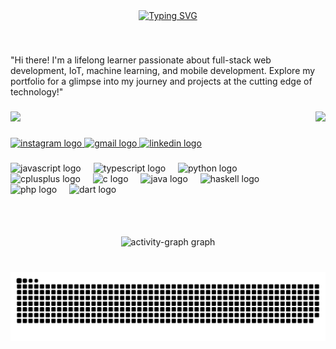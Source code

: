 <div align="center">
  <a href="https://git.io/typing-svg"><img src="https://readme-typing-svg.herokuapp.com?font=Satisfy&size=50&pause=1000&color=000000&background=FFFFFF&center=true&vCenter=true&random=false&width=900&height=80&lines=Ahmad+Rizki;amriz" alt="Typing SVG" /></a>
</div>

###

<br clear="both">

<p align="left">"Hi there! I'm a lifelong learner passionate about full-stack web development, IoT, machine learning, and mobile development. Explore my portfolio for a glimpse into my journey and projects at the cutting edge of technology!"</p>

###

<img align="right" height="200" src="https://amriz.site/cartoon.svg"  />

###

<div align="left">
  <img src="https://profile-counter.glitch.me/xmriz/count.svg?"  />
</div>

###

<div align="left">
  <a href="https://instagram.com/xmriz" target="_blank">
    <img src="https://img.shields.io/static/v1?message=Instagram&logo=instagram&label=&color=E4405F&logoColor=white&labelColor=&style=for-the-badge" height="35" alt="instagram logo"  />
  </a>
  <a href="mailto:amrizdev@gmail.com" target="_blank">
    <img src="https://img.shields.io/static/v1?message=Gmail&logo=gmail&label=&color=D14836&logoColor=white&labelColor=&style=for-the-badge" height="35" alt="gmail logo"  />
  </a>
  <a href="https://linkedin.com/in/xmriz" target="_blank">
    <img src="https://img.shields.io/static/v1?message=LinkedIn&logo=linkedin&label=&color=0077B5&logoColor=white&labelColor=&style=for-the-badge" height="35" alt="linkedin logo"  />
  </a>
</div>

###

<div align="left">
  <img src="https://cdn.jsdelivr.net/gh/devicons/devicon/icons/javascript/javascript-original.svg" height="30" alt="javascript logo"  />
  <img width="12" />
  <img src="https://cdn.jsdelivr.net/gh/devicons/devicon/icons/typescript/typescript-original.svg" height="30" alt="typescript logo"  />
  <img width="12" />
  <img src="https://cdn.jsdelivr.net/gh/devicons/devicon/icons/python/python-original.svg" height="30" alt="python logo"  />
  <img width="12" />
  <img src="https://cdn.jsdelivr.net/gh/devicons/devicon/icons/cplusplus/cplusplus-original.svg" height="30" alt="cplusplus logo"  />
  <img width="12" />
  <img src="https://cdn.jsdelivr.net/gh/devicons/devicon/icons/c/c-original.svg" height="30" alt="c logo"  />
  <img width="12" />
  <img src="https://cdn.jsdelivr.net/gh/devicons/devicon/icons/java/java-original.svg" height="30" alt="java logo"  />
  <img width="12" />
  <img src="https://cdn.jsdelivr.net/gh/devicons/devicon/icons/haskell/haskell-original.svg" height="30" alt="haskell logo"  />
  <img width="12" />
  <img src="https://cdn.jsdelivr.net/gh/devicons/devicon/icons/php/php-original.svg" height="30" alt="php logo"  />
  <img width="12" />
  <img src="https://cdn.jsdelivr.net/gh/devicons/devicon/icons/dart/dart-original.svg" height="30" alt="dart logo"  />
</div>

###

<br clear="both">

<div align="center">
  <img src="https://github-readme-activity-graph.vercel.app/graph?username=xmriz&radius=16&theme=github-dark&area=true&order=5&custom_title=Contribution%20Graph" height="300" alt="activity-graph graph"  />
</div>

###

<br clear="both">

<img src="https://raw.githubusercontent.com/xmriz/xmriz/output/snake.svg" alt="Snake animation" />

###